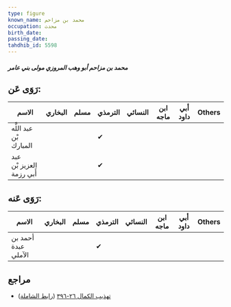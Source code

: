 ```yaml
---
type: figure
known_name: محمد بن مزاحم
occupation: محدث
birth_date:
passing_date:
tahdhib_id: 5598
---
```

##### محمد بن مزاحم أبو وهب المروزي مولى بني عامر

## رَوَى عَن:
| الاسم                    | البخاري | مسلم | الترمذي | النسائي | ابن ماجه | أبي داود | Others |
| ------------------------ | ------- | ---- | ------- | ------- | -------- | -------- | ------ |
| عبد اللَّه بْن المبارك   |         |      | ✔       |         |          |          |        |
| عبد العزيز بْن أَبي رزمة |         |      | ✔       |         |          |          |        |
## رَوَى عَنه:
| الاسم               | البخاري | مسلم | الترمذي | النسائي | ابن ماجه | أبي داود | Others |
| ------------------- | ------- | ---- | ------- | ------- | -------- | -------- | ------ |
| أحمد بن عبدة الآملي |         |      | ✔       |         |          |          |        |
## مراجع
- [تهذيب الكمال ٢٦-٣٩٦](obsidian://open?vault=Tahdhib-al-Kamal&file=Figures/٥٥٩٨-محمد%20بن%20مزاحم%20أبو%20وهب%20المروزي%20مولى%20بني%20عامر) ([رابط الشاملة](https://shamela.ws/book/3722/14144))